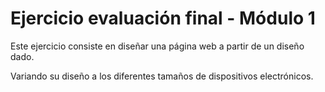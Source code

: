 # Ejercicio evaluación final - Módulo 1

Este ejercicio consiste en diseñar una página web a partir de un diseño dado.

Variando su diseño a los diferentes tamaños de dispositivos electrónicos.
